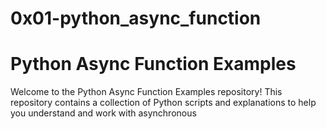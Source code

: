 # 0x01-python_async_function

# Python Async Function Examples

Welcome to the Python Async Function Examples repository! This repository contains a collection of Python scripts and explanations to help you understand and work with asynchronous





